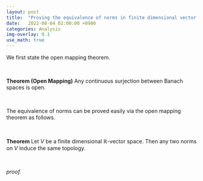 ```yaml
---
layout: post
title:  "Proving the equivalence of norms in finite dimensional vector spaces via open mapping theorem"
date:   2022-08-04 02:00:00 +0900
categories: Analysis
img-overlay: 0.1
use_math: true
---
```


We first state the open mapping theorem.

<br>

**Theorem (Open Mapping)** Any continuous surjection between Banach spaces is open.

<br>

The equivalence of norms can be proved easily via the open mapping theorem as follows.

<br>

**Theorem** Let $V$ be a finite dimensional $\mathbb{R}$-vector space. Then any two norms on $V$ induce the same topology.

<div class="mathjax">
</div>

<br>

*proof.*





[^1]: test reference style link 
